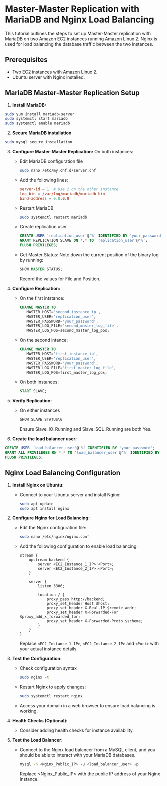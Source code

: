 # Master-Master Replication with MariaDB and Nginx Load Balancing

This tutorial outlines the steps to set up Master-Master replication with MariaDB on two Amazon EC2 instances running Amazon Linux 2. Nginx is used for load balancing the database traffic between the two instances.

## Prerequisites

- Two EC2 instances with Amazon Linux 2.
- Ubuntu server with Nginx installed.

## MariaDB Master-Master Replication Setup

1. **Install MariaDB:**
```bash
sudo yum install mariadb-server
sudo systemctl start mariadb
sudo systemctl enable mariadb
```

2. **Secure MariaDB installation**
```bash
sudo mysql_secure_installation
```

3. **Configure Master-Master Replication:**
On both instances:
   - Edit MariaDB configuration file
      ```bash
      sudo nano /etc/my.cnf.d/server.cnf
      ```
   - Add the following lines:
     ```cnf
     server-id = 1  # Use 2 on the other instance
     log_bin = /var/log/mariadb/mariadb-bin
     bind-address = 0.0.0.0
     ```
   - Restart MariaDB
     ```bash
     sudo systemctl restart mariadb
     ```
   - Create replication user
     ```sql
     CREATE USER 'replication_user'@'%' IDENTIFIED BY 'your_password';
     GRANT REPLICATION SLAVE ON *.* TO 'replication_user'@'%';
     FLUSH PRIVILEGES;
     ```
   - Get Master Status:
     Note down the current position of the binary log by running:
     ```sql
     SHOW MASTER STATUS;
     ```
     Record the values for File and Position.

4. **Configure Replication:**
   - On the first intstance:
     ```sql
     CHANGE MASTER TO
        MASTER_HOST='second_instance_ip',
        MASTER_USER='replication_user',
        MASTER_PASSWORD='your_password',
        MASTER_LOG_FILE='second_master_log_file',
        MASTER_LOG_POS=second_master_log_pos;
     ```
   - On the second intance:
     ```sql
     CHANGE MASTER TO
        MASTER_HOST='first_instance_ip',
        MASTER_USER='replication_user',
        MASTER_PASSWORD='your_password',
        MASTER_LOG_FILE='first_master_log_file',
        MASTER_LOG_POS=first_master_log_pos;
     ```
   - On both instances:
     ```sql
     START SLAVE;
     ```

5. **Verify Replication:**
   - On either instances
     ```sql
     SHOW SLAVE STATUS\G
     ```
     Ensure Slave_IO_Running and Slave_SQL_Running are both Yes.

6. **Create the load balancer user:**
```sql
CREATE USER 'load_balancer_user'@'%' IDENTIFIED BY 'your_password';
GRANT ALL PRIVILEGES ON *.* TO 'load_balancer_user'@'%' IDENTIFIED BY 'your_password' WITH GRANT OPTION;
FLUSH PRIVILEGES;
```

## Nginx Load Balancing Configuration

1. **Install Nginx on Ubuntu:**
   - Connect to your Ubuntu server and install Nginx:
     ```bash
     sudo apt update
     sudo apt install nginx
     ```

2. **Configure Nginx for Load Balancing:**
   - Edit the Nginx configuration file:
     ```bash
     sudo nano /etc/nginx/nginx.conf
     ```
   - Add the following configuration to enable load balancing:
     ```nginx
     stream {
         upstream backend {
             server <EC2_Instance_1_IP>:<Port>;
             server <EC2_Instance_2_IP>:<Port>;
         }

         server {
             listen 3306;

             location / {
                 proxy_pass http://backend;
                 proxy_set_header Host $host;
                 proxy_set_header X-Real-IP $remote_addr;
                 proxy_set_header X-Forwarded-For $proxy_add_x_forwarded_for;
                 proxy_set_header X-Forwarded-Proto $scheme;
             }
         }
     }
     ```
     Replace `<EC2_Instance_1_IP>`, `<EC2_Instance_2_IP>` and `<Port>` with your actual instance details.

3. **Test the Configuration:**
   - Check configuration syntax
     ```bash
     sudo nginx -t
     ```
   - Restart Nginx to apply changes:
     ```bash
     sudo systemctl restart nginx
     ```
   - Access your domain in a web browser to ensure load balancing is working.

5. **Health Checks (Optional):**
   - Consider adding health checks for instance availability.
  
6. **Test the Load Balancer:** 
   - Connect to the Nginx load balancer from a MySQL client, and you should be able to interact with your MariaDB databases.
     ```bash
     mysql -h <Nginx_Public_IP> -u <load_balancer_user> -p
     ```
     Replace <Nginx_Public_IP> with the public IP address of your Nginx instance.
